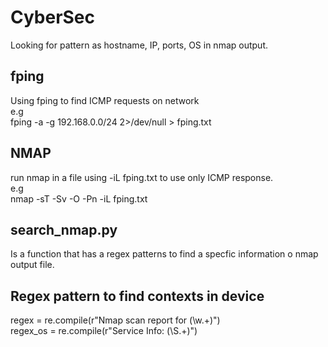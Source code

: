 # CyberSec

Looking for pattern as hostname, IP, ports, OS in nmap output.

## fping
Using fping to find ICMP requests on network</br>
e.g</br>
fping -a -g 192.168.0.0/24 2>/dev/null > fping.txt

## NMAP
run nmap in a file using -iL fping.txt to use only ICMP response.</br>
e.g</br>
nmap -sT -Sv -O -Pn -iL fping.txt

## search_nmap.py
Is a function that has a regex patterns to find a specfic information o nmap output file.

## Regex pattern to find contexts in device
regex = re.compile(r"Nmap scan report for (\w.+)")</br>
regex_os = re.compile(r"Service Info: (\S.+)")
